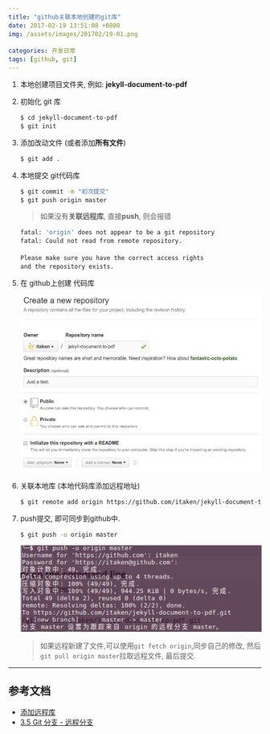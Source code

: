 ```yaml
---
title: "github关联本地创建的git库"
date: 2017-02-19 13:51:08 +0800
img: /assets/images/201702/19-01.png

categories: 开发日常
tags: [github, git]
---
```


1. 本地创建项目文件夹, 例如: **jekyll-document-to-pdf**

1. 初始化 git 库
    ```bash
    $ cd jekyll-document-to-pdf
    $ git init
    ```

1. 添加改动文件 (或者添加**所有文件**)
    ```bash
    $ git add .
    ```

1. 本地提交 git代码库
    ```bash
    $ git commit -m "初次提交"
    $ git push origin master
    ```

    > 如果没有**关联远程库**, 直接**push**, 则会报错

    ```bash
    fatal: 'origin' does not appear to be a git repository
    fatal: Could not read from remote repository.

    Please make sure you have the correct access rights
    and the repository exists.
    ```

1. 在 github上创建 代码库

    ![创建代码库](/assets/images/201702/19-01.png)

1. 关联本地库 (本地代码库添加远程地址)
    ```bash
    $ git remote add origin https://github.com/itaken/jekyll-document-to-pdf.git
    ```

1. push提交, 即可同步到github中.
    ```bash
    $ git push -u origin master
    ```
    ![提交代码](/assets/images/201702/19-02.png)

    >如果远程新建了文件,可以使用`git fetch origin`,同步自己的修改, 然后`git pull origin master`拉取远程文件, 最后提交.

---
## 参考文档
- [添加远程库](http://www.liaoxuefeng.com/wiki/0013739516305929606dd18361248578c67b8067c8c017b000/0013752340242354807e192f02a44359908df8a5643103a000)
- [3.5 Git 分支 - 远程分支](https://git-scm.com/book/zh/v2/Git-%E5%88%86%E6%94%AF-%E8%BF%9C%E7%A8%8B%E5%88%86%E6%94%AF)

